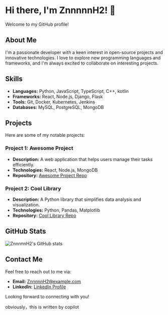 # Hi there, I'm ZnnnnnH2! 👋

Welcome to my GitHub profile!

## About Me

I'm a passionate developer with a keen interest in open-source projects and innovative technologies. I love to explore new programming languages and frameworks, and I'm always excited to collaborate on interesting projects.

## Skills

- **Languages:** Python, JavaScript, TypeScript, C++, kotlin
- **Frameworks:** React, Node.js, Django, Flask
- **Tools:** Git, Docker, Kubernetes, Jenkins
- **Databases:** MySQL, PostgreSQL, MongoDB

## Projects

Here are some of my notable projects:

### Project 1: Awesome Project
- **Description:** A web application that helps users manage their tasks efficiently.
- **Technologies:** React, Node.js, MongoDB
- **Repository:** [Awesome Project Repo](https://github.com/ZnnnnnH2/awesome-project)

### Project 2: Cool Library
- **Description:** A Python library that simplifies data analysis and visualization.
- **Technologies:** Python, Pandas, Matplotlib
- **Repository:** [Cool Library Repo](https://github.com/ZnnnnnH2/cool-library)

## GitHub Stats

![ZnnnnnH2's GitHub stats](https://github-readme-stats.vercel.app/api?username=ZnnnnnH2&show_icons=true&theme=radical)

## Contact Me

Feel free to reach out to me via:

- **Email:** ZnnnnnH2@example.com
- **LinkedIn:** [LinkedIn Profile](https://www.linkedin.com/in/ZnnnnnH2)

Looking forward to connecting with you!

obviously，this is written by copilot
